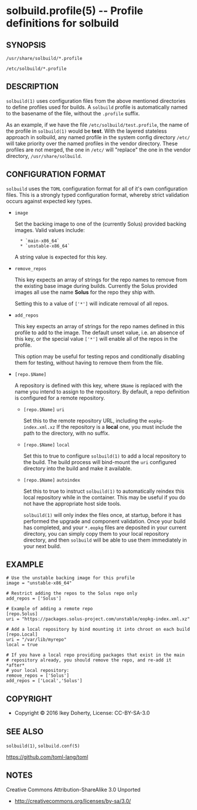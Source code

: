 solbuild.profile(5) -- Profile definitions for solbuild
=======================================================
    
## SYNOPSIS

    /usr/share/solbuild/*.profile
    
    /etc/solbuild/*.profile


## DESCRIPTION

`solbuild(1)` uses configuration files from the above mentioned directories to
define profiles used for builds. A `solbuild` profile is automatically named
to the basename of the file, without the `.profile` suffix.

As an example, if we have the file `/etc/solbuild/test.profile`, the name of
the profile in `solbuild(1)` would be **test**. With the layered stateless
approach in solbuild, any named profile in the system config directory `/etc/`
will take priority over the named profiles in the vendor directory. These
profiles are not merged, the one in `/etc/` will "replace" the one in the
vendor directory, `/usr/share/solbuild`.


## CONFIGURATION FORMAT

`solbuild` uses the `TOML` configuration format for all of it's own
configuration files. This is a strongly typed configuration format, whereby
strict validation occurs against expected key types.

* `image`

    Set the backing image to one of the (currently Solus) provided backing
    images. Valid values include:

        * `main-x86_64`
        * `unstable-x86_64`

    A string value is expected for this key.

* `remove_repos`

    This key expects an array of strings for the repo names to remove from the
    existing base image during builds. Currently the Solus provided images all
    use the name **Solus** for the repo they ship with.

    Setting this to a value of `['*']` will indicate removal of all repos.

* `add_repos`

    This key expects an array of strings for the repo names defined in this
    profile to add to the image. The default unset value, i.e. an absence
    of this key, or the special value `['*']` will enable all of the repos
    in the profile.

    This option may be useful for testing repos and conditionally disabling
    them for testing, without having to remove them from the file.

* `[repo.$Name]`

    A repository is defined with this key, where `$Name` is replaced with the
    name you intend to assign to the repository. By default, a repo definition
    is configured for a remote repository.

    * `[repo.$Name]` `uri`

        Set this to the remote repository URL, including the `eopkg-index.xml.xz`
        If the repository is a **local** one, you must include the path to the
        directory, with no suffix.

    * `[repo.$Name]` `local`

        Set this to true to configure `solbuild(1)` to add a local repository
        to the build. The build process will bind-mount the `uri` configured
        directory into the build and make it available.

    * `[repo.$Name]` `autoindex`

        Set this to true to instruct `solbuild(1)` to automatically reindex this
        local repository while in the container. This may be useful if you do
        not have the appropriate host side tools.

        `solbuild(1)` will only index the files once, at startup, before it has
        performed the upgrade and component validation. Once your build has
        completed, and your `*.eopkg` files are deposited in your current directory,
        you can simply copy them to your local repository directory, and then
        `solbuild` will be able to use them immediately in your next build.


## EXAMPLE

    # Use the unstable backing image for this profile
    image = "unstable-x86_64"

    # Restrict adding the repos to the Solus repo only
    add_repos = ['Solus']

    # Example of adding a remote repo
    [repo.Solus]
    uri = "https://packages.solus-project.com/unstable/eopkg-index.xml.xz"

    # Add a local repository by bind mounting it into chroot on each build
    [repo.Local]
    uri = "/var/lib/myrepo"
    local = true

    # If you have a local repo providing packages that exist in the main
    # repository already, you should remove the repo, and re-add it *after*
    # your local repository:
    remove_repos = ['Solus']
    add_repos = ['Local','Solus']



## COPYRIGHT

 * Copyright © 2016 Ikey Doherty, License: CC-BY-SA-3.0


## SEE ALSO


`solbuild(1)`, `solbuild.conf(5)`

https://github.com/toml-lang/toml

## NOTES

Creative Commons Attribution-ShareAlike 3.0 Unported

 * http://creativecommons.org/licenses/by-sa/3.0/
